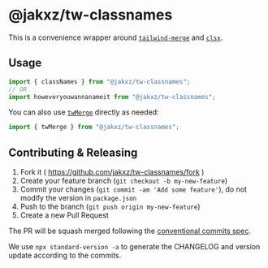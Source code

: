 # @jakxz/tw-classnames

This is a convenience wrapper around [`tailwind-merge`](https://npm.im/tailwind-merge) and [`clsx`](https://npm.im/clsx).

## Usage

```ts
import { classNames } from "@jakxz/tw-classnames";
// OR
import howeveryouwannanameit from "@jakxz/tw-classnames";
```

You can also use [`twMerge`](https://github.com/dcastil/tailwind-merge/blob/main/docs/features.md) directly as needed:

```ts
import { twMerge } from "@jakxz/tw-classnames";
```

## Contributing & Releasing

1. Fork it ( https://github.com/jakxz/tw-classnames/fork )
2. Create your feature branch (`git checkout -b my-new-feature`)
3. Commit your changes (`git commit -am 'Add some feature'`), do not modify the version in `package.json`
4. Push to the branch (`git push origin my-new-feature`)
5. Create a new Pull Request

The PR will be squash merged following the [conventional commits spec](https://www.conventionalcommits.org/en/v1.0.0/#specification).

We use `npx standard-version -a` to generate the CHANGELOG and version update according to the commits.
